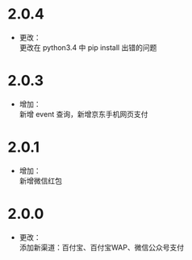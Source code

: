# 2.0.4
* 更改：<br/>
更改在 python3.4 中 pip install 出错的问题
# 2.0.3
* 增加：<br/>
新增 event 查询，新增京东手机网页支付

# 2.0.1
* 增加：<br/>
新增微信红包

# 2.0.0
* 更改：<br>
添加新渠道：百付宝、百付宝WAP、微信公众号支付



